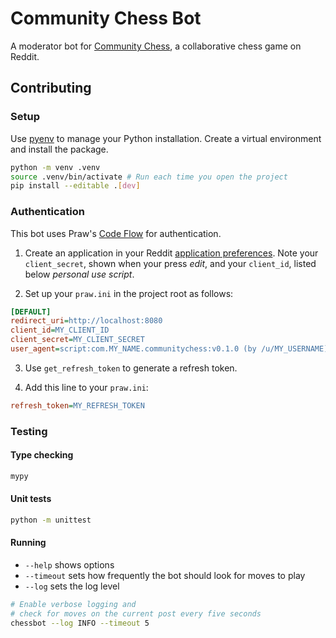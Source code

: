 # Community Chess Bot

A moderator bot for [Community Chess](https://www.reddit.com/r/CommunityChess/), a collaborative chess game on Reddit.

## Contributing

### Setup

Use [pyenv](https://github.com/pyenv/pyenv) to manage your Python installation. Create a virtual environment and install the package.

```sh
python -m venv .venv
source .venv/bin/activate # Run each time you open the project
pip install --editable .[dev]
```

### Authentication 

This bot uses Praw's [Code Flow](https://praw.readthedocs.io/en/stable/getting_started/authentication.html#code-flow) for authentication. 

1. Create an application in your Reddit [application preferences](https://www.reddit.com/prefs/apps/). Note your `client_secret`, shown when your press *edit*, and your `client_id`, listed below *personal use script*.

2. Set up your `praw.ini` in the project root as follows:

```ini
[DEFAULT]
redirect_uri=http://localhost:8080
client_id=MY_CLIENT_ID
client_secret=MY_CLIENT_SECRET
user_agent=script:com.MY_NAME.communitychess:v0.1.0 (by /u/MY_USERNAME)
```

3. Use `get_refresh_token` to generate a refresh token. 

4. Add this line to your `praw.ini`:

```ini
refresh_token=MY_REFRESH_TOKEN
```

### Testing

#### Type checking

```sh
mypy
```

#### Unit tests

```sh
python -m unittest
```

#### Running

- `--help` shows options
- `--timeout` sets how frequently the bot should look for moves to play
- `--log` sets the log level

```sh
# Enable verbose logging and 
# check for moves on the current post every five seconds
chessbot --log INFO --timeout 5
```
